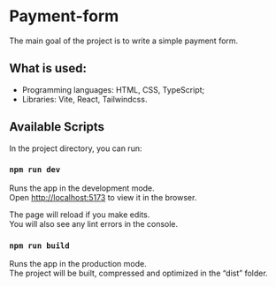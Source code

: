 # Payment-form

The main goal of the project is to write a simple payment form.

## What is used:

- Programming languages: HTML, CSS, TypeScript;
- Libraries: Vite, React, Tailwindcss.

## Available Scripts

In the project directory, you can run:

### `npm run dev`

Runs the app in the development mode.\
Open [http://localhost:5173](http://localhost:5173) to view it in the browser.

The page will reload if you make edits.\
You will also see any lint errors in the console.

### `npm run build`

Runs the app in the production mode.\
The project will be built, compressed and optimized in the “dist” folder.

